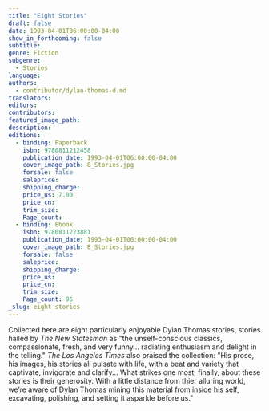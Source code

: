 ```yaml
---
title: "Eight Stories"
draft: false
date: 1993-04-01T06:00:00-04:00
show_in_forthcoming: false
subtitle:
genre: Fiction
subgenre:
  - Stories
language:
authors:
  - contributor/dylan-thomas-d.md
translators:
editors:
contributors:
featured_image_path:
description:
editions:
  - binding: Paperback
    isbn: 9780811212458
    publication_date: 1993-04-01T06:00:00-04:00
    cover_image_path: 8_Stories.jpg
    forsale: false
    saleprice:
    shipping_charge:
    price_us: 7.00
    price_cn:
    trim_size:
    Page_count:
  - binding: Ebook
    isbn: 9780811223881
    publication_date: 1993-04-01T06:00:00-04:00
    cover_image_path: 8_Stories.jpg
    forsale: false
    saleprice:
    shipping_charge:
    price_us:
    price_cn:
    trim_size:
    Page_count: 96
_slug: eight-stories
---
```


Collected here are eight particularly enjoyable Dylan Thomas stories, stories hailed by _The New Statesman_ as "the unself-conscious classics, compassionate, fresh, and very funny... radiating enthusiasm and delight in the telling." _The Los Angeles Times_ also praised the collection: "His prose, his images, his stories all pulsate with life, with a beat and variety that captivate, invigorate and clarify... What strikes one most, finally, about these stories is their generosity. With a little distance from thier alluring world, we’re aware of Dylan Thomas mining this material from inside his self, excavating, polishing, and setting it asparkle before us." 

